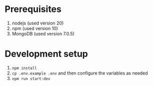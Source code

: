 # Prerequisites
1. nodejs (used version 20)
1. npm (used version 10)
1. MongoDB (used version 7.0.5)

# Development setup

1. `npm install`
1. `cp .env.example .env` and then configure the variables as needed
1. `npm run start:dev`